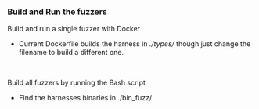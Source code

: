 ### Build and Run the fuzzers

Build and run a single fuzzer with Docker <br/>
- Current Dockerfile builds the harness in _./types/_ though just change the filename to build a different one.
  
  <br/>
  
Build all fuzzers by running the Bash script<br/>
-  Find the harnesses binaries in ./bin_fuzz/
